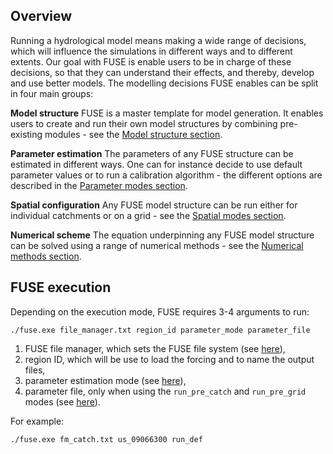 ## Overview

Running a hydrological model means making a wide range of decisions, which will influence the simulations in different ways and to different extents. Our goal with FUSE is enable users to be in charge of these decisions, so that they can understand their effects, and thereby, develop and use better models. The modelling decisions FUSE enables can be split in four main groups:

**Model structure** FUSE is a master template for model generation. It enables users to create and run their own model structures by combining pre-existing modules - see the [Model structure section](../structure).

**Parameter estimation** The parameters of any FUSE structure can be estimated in different ways. One can for instance decide to use default parameter values or to run a calibration algorithm - the different options are described in the [Parameter modes section](../execution_modes).

**Spatial configuration** Any FUSE model structure can be run either for individual catchments or on a grid - see the [Spatial modes section](../spatial_modes).

**Numerical scheme** The equation underpinning any FUSE model structure can be solved using a range of numerical methods - see the [Numerical methods section](../numerical_methods).

## FUSE execution

Depending on the execution mode, FUSE requires 3-4 arguments to run:

```
./fuse.exe file_manager.txt region_id parameter_mode parameter_file
```

  1. FUSE file manager, which sets the FUSE file system (see [here](../../files/file_manager)),
  2. region ID, which will be use to load the forcing and to name the output files,
  3. parameter estimation mode (see [here](../execution_modes)),
  4. parameter file, only when using the `run_pre_catch` and `run_pre_grid` modes (see [here](../execution_modes)).

For example:

```
./fuse.exe fm_catch.txt us_09066300 run_def
```
